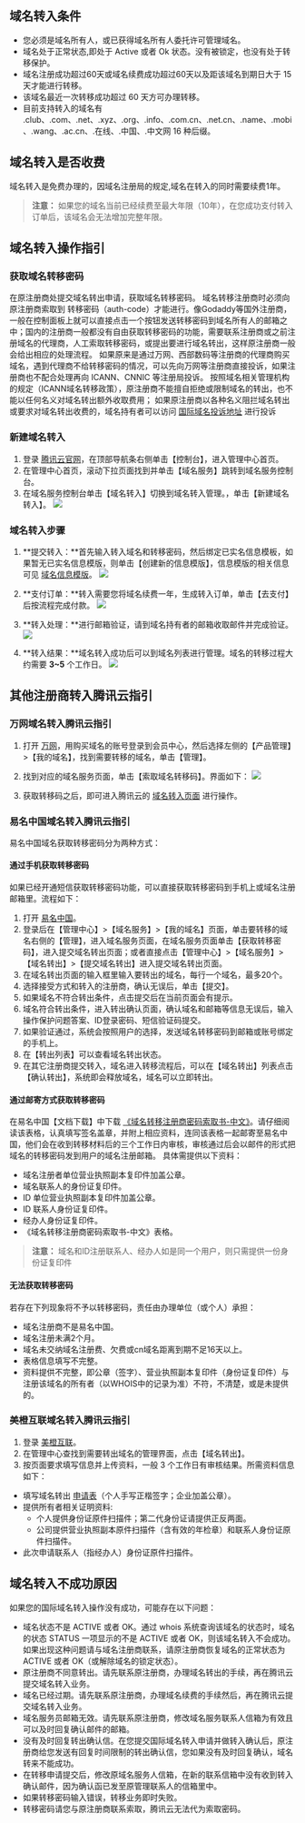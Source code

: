 ## 域名转入条件
- 您必须是域名所有人，或已获得域名所有人委托许可管理域名。
- 域名处于正常状态,即处于 Active 或者 Ok 状态。没有被锁定，也没有处于转移保护。
- 域名注册成功超过60天或域名续费成功超过60天以及距该域名到期日大于 15 天才能进行转移。
- 该域名最近一次转移成功超过 60 天方可办理转移。
- 目前支持转入的域名有 .club、.com、.net、.xyz、.org、.info、.com.cn、.net.cn、.name、.mobi、.wang、.ac.cn、.在线、.中国、.中文网 16 种后缀。

## 域名转入是否收费
域名转入是免费办理的，因域名注册局的规定,域名在转入的同时需要续费1年。
> **注意：**
> 如果您的域名当前已经续费至最大年限（10年），在您成功支付转入订单后，该域名会无法增加完整年限。

## 域名转入操作指引

### 获取域名转移密码
在原注册商处提交域名转出申请，获取域名转移密码。
域名转移注册商时必须向原注册商索取到 转移密码（auth-code）才能进行。像Godaddy等国外注册商，一般在控制面板上就可以直接点击一个按钮发送转移密码到域名所有人的邮箱之中；国内的注册商一般都没有自由获取转移密码的功能，需要联系注册商或之前注册域名的代理商，人工索取转移密码，或提出要进行域名转出，这样原注册商一般会给出相应的处理流程。
如果原来是通过万网、西部数码等注册商的代理商购买域名，遇到代理商不给转移密码的情况，可以先向万网等注册商直接投诉，如果注册商也不配合处理再向 ICANN、CNNIC 等注册局投诉。
按照域名相关管理机构的规定（ICANN域名转移政策），原注册商不能擅自拒绝或限制域名的转出，也不能以任何名义对域名转出额外收取费用； 如果原注册商以各种名义阻拦域名转出或要求对域名转出收费的，域名持有者可以访问 [国际域名投诉地址](http://www.icann.org/en/resources/compliance/complaints/transfer/form) 进行投诉


### 新建域名转入
1. 登录 [腾讯云官网](https://cloud.tencent.com/)，在顶部导航条右侧单击【控制台】，进入管理中心首页。
2. 在管理中心首页，滚动下拉页面找到并单击【域名服务】跳转到域名服务控制台。
3. 在域名服务控制台单击【域名转入】切换到域名转入管理。，单击【新建域名转入】。
![](https://main.qcloudimg.com/raw/3e3756452c002420ed0da1efb4c6aa5b.png)

### 域名转入步骤
1. **提交转入：**首先输入转入域名和转移密码，然后绑定已实名信息模板，如果暂无已实名信息模版，则单击【创建新的信息模版】，信息模版的相关信息可见 [域名信息模版](https://cloud.tencent.com/document/product/242/15435)。
![](https://main.qcloudimg.com/raw/ef90248edd3eab66a1ad5c7077d68eff.png)

2. **支付订单：**转入需要您将域名续费一年，生成转入订单，单击【去支付】后按流程完成付款。
![](https://main.qcloudimg.com/raw/85d55a68ce8c65b5a1ba59b03ff1302b.png)

3. **转入处理：**进行邮箱验证，请到域名持有者的邮箱收取邮件并完成验证。
![](https://main.qcloudimg.com/raw/ef11c1e84193674c478a6ac98a84e60b.png)

4. **转入结果：**域名转入成功后可以到域名列表进行管理。域名的转移过程大约需要 **3~5** 个工作日。
![](https://main.qcloudimg.com/raw/b24344f80806def55cd41747e52753f4.png)


## 其他注册商转入腾讯云指引

### 万网域名转入腾讯云指引

1. 打开 [万网](http://www.net.cn/)，用购买域名的账号登录到会员中心，然后选择左侧的【产品管理】>【我的域名】，找到需要转移的域名，单击【管理】。

2. 找到对应的域名服务页面，单击【索取域名转移码】。界面如下：
![](//mc.qcloudimg.com/static/img/63fd4cb58194bb41a132c87ca720be96/image.jpg)

3. 获取转移码之后，即可进入腾讯云的 [域名转入页面](https://console.cloud.tencent.com/domain/trans-in) 进行操作。
 
### 易名中国域名转入腾讯云指引

易名中国域名获取转移密码分为两种方式：

#### 通过手机获取转移密码
如果已经开通短信获取转移密码功能，可以直接获取转移密码到手机上或域名注册邮箱里。流程如下：
1. 打开 [易名中国](https://www.ename.net)。
2. 登录后在【管理中心】>【域名服务】>【我的域名】页面，单击要转移的域名右侧的【管理】，进入域名服务页面，在域名服务页面单击【获取转移密码】，进入提交域名转出页面；或者直接点击【管理中心】>【域名服务】>【域名转出】>【提交域名转出】进入提交域名转出页面。
3. 在域名转出页面的输入框里输入要转出的域名，每行一个域名，最多20个。
4. 选择接受方式和转入的注册商，确认无误后，单击【提交】。
5. 如果域名不符合转出条件，点击提交后在当前页面会有提示。
6. 域名符合转出条件，进入转出确认页面，确认域名和邮箱等信息无误后，输入操作保护问题答案、ID登录密码、短信验证码提交。
7. 如果验证通过，系统会按照用户的选择，发送域名转移密码到邮箱或账号绑定的手机上。
8. 在【转出列表】可以查看域名转出状态。
9. 在其它注册商提交转入，域名进入转移流程后，可以在【域名转出】列表点击【确认转出】，系统即会释放域名，域名可以立即转出。
 
#### 通过邮寄方式获取转移密码
在易名中国【文档下载】中下载 [《域名转移注册商密码索取书-中文》](http://www.ename.cn/docs/%E5%9F%9F%E5%90%8D%E8%BD%AC%E7%A7%BB%E6%B3%A8%E5%86%8C%E5%95%86%E5%AF%86%E7%A0%81%E7%B4%A2%E5%8F%96%E4%B9%A6-%E4%B8%AD%E6%96%87.doc)。请仔细阅读该表格，认真填写签名盖章，并附上相应资料，连同该表格一起邮寄至易名中国，他们会在收到转移材料后的三个工作日内审核，审核通过后会以邮件的形式把域名的转移密码发到用户的域名注册邮箱。
具体需提供以下资料：
- 域名注册者单位营业执照副本复印件加盖公章。
- 域名联系人的身份证复印件。
- ID 单位营业执照副本复印件加盖公章。
- ID 联系人身份证复印件。
- 经办人身份证复印件。
- 《域名转移注册商密码索取书-中文》表格。

> **注意：**
> 域名和ID注册联系人、经办人如是同一个用户，则只需提供一份身份证复印件

#### 无法获取转移密码
若存在下列现象将不予以转移密码，责任由办理单位（或个人）承担： 
- 域名注册商不是易名中国。
- 域名注册未满2个月。
- 域名未交纳域名注册费、欠费或cn域名距离到期不足16天以上。
- 表格信息填写不完整。
- 资料提供不完整，即公章（签字）、营业执照副本复印件（身份证复印件）与注册该域名的所有者（以WHOIS中的记录为准）不符，不清楚，或是未提供的。

### 美橙互联域名转入腾讯云指引

1. 登录 [美橙互联](https://www.cndns.com)。
2. 在管理中心查找到需要转出域名的管理界面，点击【域名转出】。
3. 按页面要求填写信息并上传资料，一般 3 个工作日有审核结果。所需资料信息如下：
  - 填写域名转出 [申请表](http://www.cndns.com/doc/html/hetong/mchl-out.doc)（个人手写正楷签字；企业加盖公章）。
  - 提供所有者相关证明资料:
      - 个人提供身份证原件扫描件；第二代身份证请提供正反两面。
      - 公司提供营业执照副本原件扫描件（含有效的年检章）和联系人身份证原件扫描件。
  - 此次申请联系人（指经办人）身份证原件扫描件。
 

## 域名转入不成功原因
如果您的国际域名转入操作没有成功，可能存在以下问题：
- 域名状态不是 ACTIVE 或者 OK。通过 whois 系统查询该域名的状态时，域名的状态 STATUS 一项显示的不是 ACTIVE 或者 OK，则该域名转入不会成功。如果出现这种问题请与域名注册商联系，请原注册商恢复域名的正常状态为 ACTIVE 或者 OK（或解除域名的锁定状态）。
- 原注册商不同意转出。请先联系原注册商，办理域名转出的手续，再在腾讯云提交域名转入业务。
- 域名已经过期。请先联系原注册商，办理域名续费的手续然后，再在腾讯云提交域名转入业务。
- 域名服务员邮箱无效。请先联系原注册商，修改域名服务联系人信箱为有效且可以及时回复确认邮件的邮箱。
- 没有及时回复转出确认信。在您提交国际域名转入申请并做转入确认后，原注册商给您发送有回复时间限制的转出确认信，您如果没有及时回复确认，域名转来不能成功。
- 在转移申请提交后，修改原域名服务人信箱，在新的联系信箱中没有收到转入确认邮件，因为确认函已发至原管理联系人的信箱里中。
- 如果转移密码输入错误，转移业务即时失败。
- 转移密码请您与原注册商联系索取，腾讯云无法代为索取密码。

